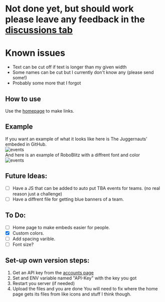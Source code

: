 # Not done yet, but should work please leave any feedback in the [discussions tab](https://github.com/Cool-showTTV/TheBlueAlliance-Embed/discussions)

# Known issues
- Text can be cut off if text is longer than my given width
- Some names can be cut but I currently don't know any (please send some!)
- Probably some more that I forgot

## How to use
Use the [homepage](https://thebluealliance-embed.herokuapp.com) to make links.

## Example
If you want an example of what it looks like here is The Juggernauts' embeded in GitHub.<br>
![events](https://thebluealliance-embed.herokuapp.com/?num=1)<br>
And here is an example of RoboBlitz with a diffrent font and color<br>
![events](https://thebluealliance-embed.herokuapp.com/?num=3936&font=Candara&color=00f)


## Future Ideas:
- [ ] Have a JS that can be added to auto put TBA events for teams. (no real reason just a challenge)
- [ ] Have a diffrent file for getting blue banners of a team.

## To Do:
- [ ] Home page to make embeds easier for people.
- [X] Custom colors.
- [ ] Add spacing varible.
- [ ] Font size?

## Set-up own version steps:
1. Get an API key from the [accounts page](https://www.thebluealliance.com/account#:~:text=0-,Read%20API%20Keys,-Description)
2. Set and ENV variable named "API-Key" with the key you got
3. Restart you server (if needed)
4. Upload the files and you are done
You will need to fix where the home page gets its files from like icons and stuff I think though.
